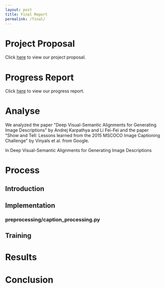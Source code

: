 ```yaml
---
layout: post
title: Final Report
permalink: /final/
---
```


# Project Proposal

Click [here](../proposal/) to view our project proposal.

# Progress Report

Click [here](../report/) to view our progress report.

# Analyse
We analyzed the paper "Deep Visual-Semantic Alignments for Generating Image Descriptions" by Andrej Karpathya and Li Fei-Fei and the paper "Show and Tell: Lessons learned from the 2015 MSCOCO Image Captioning Challenge" by Vinyals et al. from Google.

In Deep Visual-Semantic Alignments for Generating Image Descriptions
# Process
## Introduction

## Implementation

### preprocessing/caption_processing.py 

## Training

# Results

# Conclusion


